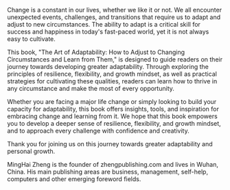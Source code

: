 

Change is a constant in our lives, whether we like it or not. We all encounter unexpected events, challenges, and transitions that require us to adapt and adjust to new circumstances. The ability to adapt is a critical skill for success and happiness in today's fast-paced world, yet it is not always easy to cultivate.

This book, "The Art of Adaptability: How to Adjust to Changing Circumstances and Learn from Them," is designed to guide readers on their journey towards developing greater adaptability. Through exploring the principles of resilience, flexibility, and growth mindset, as well as practical strategies for cultivating these qualities, readers can learn how to thrive in any circumstance and make the most of every opportunity.

Whether you are facing a major life change or simply looking to build your capacity for adaptability, this book offers insights, tools, and inspiration for embracing change and learning from it. We hope that this book empowers you to develop a deeper sense of resilience, flexibility, and growth mindset, and to approach every challenge with confidence and creativity.

Thank you for joining us on this journey towards greater adaptability and personal growth.

MingHai Zheng is the founder of zhengpublishing.com and lives in Wuhan, China. His main publishing areas are business, management, self-help, computers and other emerging foreword fields.
